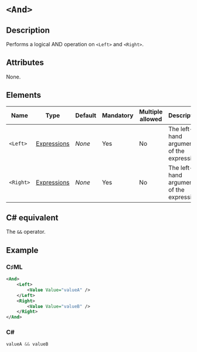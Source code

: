 # `<And>`

## Description

Performs a logical AND operation on `<Left>` and `<Right>`.

## Attributes

None.

## Elements

| Name | Type | Default | Mandatory | Multiple allowed | Description |
|---|---|---|---|---|---|
| `<Left>` | [Expressions](../types/expressions.md) | *None* | Yes | No | The left-hand argument of the expression. |
| `<Right>` | [Expressions](../types/expressions.md) | *None* | Yes | No | The left-hand argument of the expression. |

## C# equivalent

The `&&` operator.

## Example

### C♯ML

```xml
<And>
    <Left>
        <Value Value="valueA" />
    </Left>
    <Right>
        <Value Value="valueB" />
    </Right>
</And>
```

### C#

```csharp
valueA && valueB
```
